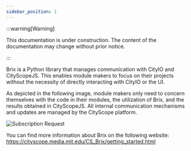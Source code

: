 ```yaml
---
sidebar_position: 1
---
```


:::warning[Warning]

This documentation is under construction. The content of the documentation may change without prior notice.

:::

Brix is a Python library that manages communication with CityIO and CityScopeJS. This enables module makers to focus on their projects without the necessity of directly interacting with CityIO or the UI.

As depicted in the following image, module makers only need to concern themselves with the code in their modules, the utilization of Brix, and the results obtained in CityScopeJS. All internal communication mechanisms and updates are managed by the CityScope platform.

![Subscription Request](/img/brix/brix.png)

You can find more information about Brix on the following website: https://cityscope.media.mit.edu/CS_Brix/getting_started.html
